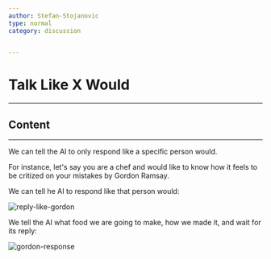 ```yaml
---
author: Stefan-Stojanovic
type: normal
category: discussion
 

---
```


# Talk Like X Would

---

## Content

---

We can tell the AI to only respond like a specific person would.

For instance, let's say you are a chef and would like to know how it feels to be critized on your mistakes by Gordon Ramsay.

We can tell he AI to respond like that person would:

![reply-like-gordon](https://img.enkipro.com/efe437def6289d0f3ba32e5c8be137f6.png)

We tell the AI what food we are going to make, how we made it, and wait for its reply:

![gordon-response](https://img.enkipro.com/503e0d0ab6ebb1249227769bfcefd38f.png)
